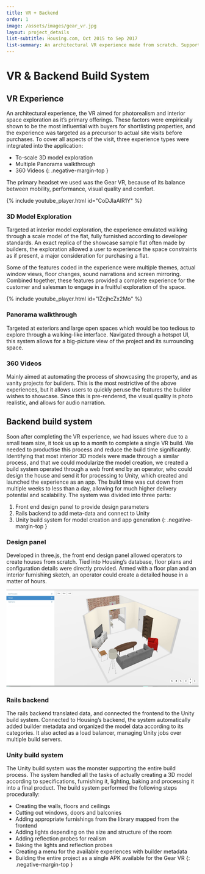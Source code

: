 ```yaml
---
title: VR + Backend
order: 1
image: /assets/images/gear_vr.jpg
layout: project_details
list-subtitle: Housing.com, Oct 2015 to Sep 2017
list-summary: An architectural VR experience made from scratch. Supported by a web build system using Three.js.
---
```


# VR & Backend Build System

## VR Experience

An architectural experience, the VR aimed for photorealism and interior space exploration as it’s primary offerings. These factors were empirically shown to be the most influential with buyers for shortlisting properties, and the experience was targeted as a precursor to actual site visits before purchases. To cover all aspects of the visit, three experience types were integrated into the application:
* To-scale 3D model exploration
* Multiple Panorama walkthrough
* 360 Videos
{: .negative-margin-top }

The primary headset we used was the Gear VR, because of its balance between mobility, performance, visual quality and comfort.

{% include youtube_player.html id="CoDJlaAlR1Y" %}

### 3D Model Exploration

Targeted at interior model exploration, the experience emulated walking through a scale model of the flat, fully furnished according to developer standards. An exact replica of the showcase sample flat often made by builders, the exploration allowed a user to experience the space constraints as if present, a major consideration for purchasing a flat.

Some of the features coded in the experience were multiple themes, actual window views, floor changes, sound narrations and screen mirroring. Combined together, these features provided a complete experience for the customer and salesman to engage in a fruitful exploration of the space.

{% include youtube_player.html id="lZcjhcZx2Mo" %}

### Panorama walkthrough

Targeted at exteriors and large open spaces which would be too tedious to explore through a walking-like interface. Navigated through a hotspot UI, this system allows for a big-picture view of the project and its surrounding space.

### 360 Videos

Mainly aimed at automating the process of showcasing the property, and as vanity projects for builders. This is the most restrictive of the above experiences, but it allows users to quickly peruse the features the builder wishes to showcase. Since this is pre-rendered, the visual quality is photo realistic, and allows for audio narration.

## Backend build system

Soon after completing the VR experience, we had issues where due to a small team size, it took us up to a month to complete a single VR build. We needed to productise this process and reduce the build time significantly. Identifying that most interior 3D models were made through a similar process, and that we could modularize the model creation, we created a build system operated through a web front end by an operator, who could design the house and send it for processing to Unity, which created and launched the experience as an app. The build time was cut down from multiple weeks to less than a day, allowing for much higher delivery potential and scalability. The system was divided into three parts:
1. Front end design panel to provide design parameters
2. Rails backend to add meta-data and connect to Unity
3. Unity build system for model creation and app generation
{: .negative-margin-top }

### Design panel

Developed in three.js, the front end design panel allowed operators to create houses from scratch. Tied into Housing’s database, floor plans and configuration details were directly provided. Armed with a floor plan and an interior furnishing sketch, an operator could create a detailed house in a matter of hours.

![frontend-panel](/assets/images/vr_frontend.jpg)

### Rails backend

The rails backend translated data, and connected the frontend to the Unity build system. Connected to Housing’s backend, the system automatically added builder metadata and organized the model data according to its categories. It also acted as a load balancer, managing Unity jobs over multiple build servers.

### Unity build system

The Unity build system was the monster supporting the entire build process. The system handled all the tasks of actually creating a 3D model according to specifications, furnishing it, lighting, baking and processing it into a final product. The build system performed the following steps procedurally:

- Creating the walls, floors and ceilings
- Cutting out windows, doors and balconies
- Adding appropriate furnishings from the library mapped from the frontend
- Adding lights depending on the size and structure of the room
- Adding reflection probes for realism
- Baking the lights and reflection probes
- Creating a menu for the available experiences with builder metadata
- Building the entire project as a single APK available for the Gear VR
{: .negative-margin-top }
